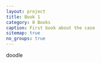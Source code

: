 ```yaml
---
layout: project
title: Book 1
category: 0 Books
caption: First book about the case
sitemap: true
no_groups: true
---
```


doodle
